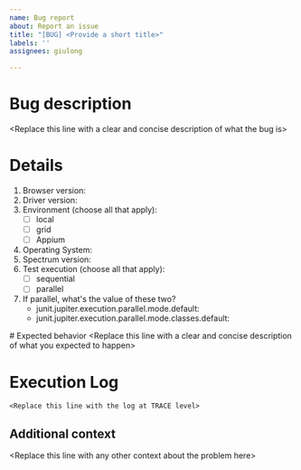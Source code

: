 ```yaml
---
name: Bug report
about: Report an issue
title: "[BUG] <Provide a short title>"
labels: ''
assignees: giulong

---
```


# Bug description
\<Replace this line with a clear and concise description of what the bug is>

# Details
1. Browser version: 
2. Driver version: 
3. Environment (choose all that apply):
      - [ ] local
      - [ ] grid
      - [ ] Appium
4. Operating System: 
5. Spectrum version: 
6. Test execution (choose all that apply):
      - [ ] sequential
      - [ ] parallel 
7. If parallel, what's the value of these two?
    - junit.jupiter.execution.parallel.mode.default:
    - junit.jupiter.execution.parallel.mode.classes.default:

# Expected behavior
\<Replace this line with a clear and concise description of what you expected to happen>

# Execution Log
```text
<Replace this line with the log at TRACE level>
```

## Additional context
\<Replace this line with any other context about the problem here>
